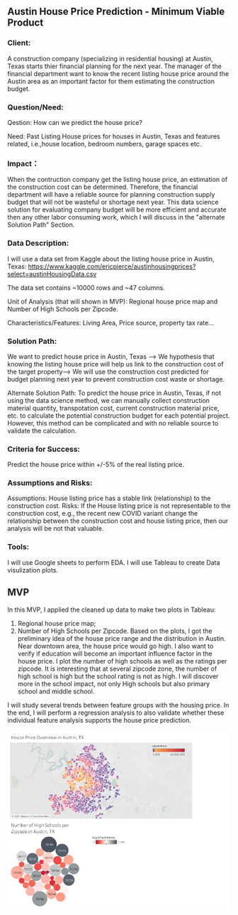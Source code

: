 ## Austin House Price Prediction - Minimum Viable Product

### Client: 

A construction company (specializing in residential housing) at Austin, Texas starts thier financial planning for the next year.
The manager of the financial department want to know the recent listing house price around the Austin area as an important factor for them estimating the construction budget.


### Question/Need:

Qestion: How can we predict the house price? 

Need: Past Listing House prices for houses in Austin, Texas and features related, i.e.,house location, bedroom numbers, garage spaces etc. 

### Impact：

When the contruction company get the listing house price, an estimation of the construction cost can be determined. Therefore, the financial department will
have a reliable source for planning construction supply budget that will not be wasteful or shortage next year. 
This data science solution for evaluating company budget will be more efficient and accurate then any other labor consuming work, which I will discuss in the "alternate Solution Path" Section. 

### Data Description:

I will use a data set from Kaggle about the listing house price in Austin, Texas:
https://www.kaggle.com/ericpierce/austinhousingprices?select=austinHousingData.csv

The data set contains ~10000 rows and ~47 columns.

Unit of Analysis (that will shown in MVP): Regional house price map and Number of High Schools per Zipcode.

Characteristics/Features: Living Area, Price source, property tax rate...

### Solution Path:

We want to predict house price in Austin, Texas --> We hypothesis that knowing the listing house price will help us link to the construction cost of the target property--> We will use the construction cost predicted for budget planning next year to prevent construction cost waste or shortage.

Alternate Solution Path: To predict the house price in Austin, Texas, if not using the data science method, we can manually collect construction material quantity, transpotation cost, current construction material price, etc. to calculate the potential construction budget for each potential project. However, this method can be complicated and with no reliable source to validate the calculation.

### Criteria for Success:

Predict the house price within +/-5% of the real listing price. 

### Assumptions and Risks:

Assumptions: House listing price has a stable link (relationship) to the construction cost.
Risks: If the House listing price is not representable to the construction cost, e.g., the recent new COVID variant change the relationship between the construction cost and house listing price, then our analysis will be not that valuable.
### Tools:

I will use Google sheets to perform EDA.
I will use Tableau to create Data visulization plots.

## MVP
In this MVP, I applied the cleaned up data to make two plots in Tableau:
1. Regional house price map;
2. Number of High Schools per Zipcode.
Based on the plots, I got the preliminary idea of the house price range and the distribution in Austin. Near downtown area, the house price would go high. I also want to verify if education will become an important influence factor in the house price. I plot the number of high schools as well as the ratings per zipcode. It is interesting that at several zipcode zone, the number of high school is high but the school rating is not as high. I will discover more in the school impact, not only High schools but also primary school and middle school.

I will study several trends between feature groups with the housing price. In the end, I will perform a regression analysis to also validate whether these individual feature analysis supports the house price prediction.

![](mvp.png)
